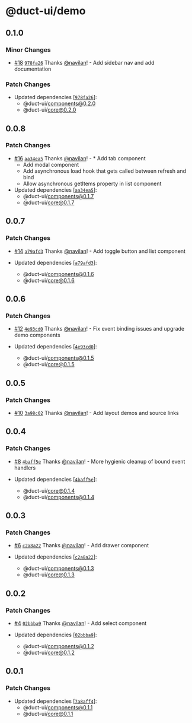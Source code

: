 # @duct-ui/demo

## 0.1.0

### Minor Changes

- [#18](https://github.com/navilan/duct-ui/pull/18) [`978fa26`](https://github.com/navilan/duct-ui/commit/978fa268121d85fa740b2eb46ee97b03e95f83f3) Thanks [@navilan](https://github.com/navilan)! - Add sidebar nav and add documentation

### Patch Changes

- Updated dependencies [[`978fa26`](https://github.com/navilan/duct-ui/commit/978fa268121d85fa740b2eb46ee97b03e95f83f3)]:
  - @duct-ui/components@0.2.0
  - @duct-ui/core@0.2.0

## 0.0.8

### Patch Changes

- [#16](https://github.com/navilan/duct-ui/pull/16) [`aa34ea5`](https://github.com/navilan/duct-ui/commit/aa34ea5b48e2dee55944ec2ce77950b2b04c9d30) Thanks [@navilan](https://github.com/navilan)! - \* Add tab component
  - Add modal component
  - Add asynchronous load hook that gets called between refresh and bind
  - Allow asynchronous getItems property in list component
- Updated dependencies [[`aa34ea5`](https://github.com/navilan/duct-ui/commit/aa34ea5b48e2dee55944ec2ce77950b2b04c9d30)]:
  - @duct-ui/components@0.1.7
  - @duct-ui/core@0.1.7

## 0.0.7

### Patch Changes

- [#14](https://github.com/navilan/duct-ui/pull/14) [`a79afd3`](https://github.com/navilan/duct-ui/commit/a79afd37abcd16949e2c2e72062c333f674a89ba) Thanks [@navilan](https://github.com/navilan)! - Add toggle button and list component

- Updated dependencies [[`a79afd3`](https://github.com/navilan/duct-ui/commit/a79afd37abcd16949e2c2e72062c333f674a89ba)]:
  - @duct-ui/components@0.1.6
  - @duct-ui/core@0.1.6

## 0.0.6

### Patch Changes

- [#12](https://github.com/navilan/duct-ui/pull/12) [`4e93cd0`](https://github.com/navilan/duct-ui/commit/4e93cd035ff43f2899deeec811c332bb169e4782) Thanks [@navilan](https://github.com/navilan)! - Fix event binding issues and upgrade demo components

- Updated dependencies [[`4e93cd0`](https://github.com/navilan/duct-ui/commit/4e93cd035ff43f2899deeec811c332bb169e4782)]:
  - @duct-ui/components@0.1.5
  - @duct-ui/core@0.1.5

## 0.0.5

### Patch Changes

- [#10](https://github.com/navilan/duct-ui/pull/10) [`3a98c02`](https://github.com/navilan/duct-ui/commit/3a98c0261f6493a6e5923f88e12def030e32b423) Thanks [@navilan](https://github.com/navilan)! - Add layout demos and source links

## 0.0.4

### Patch Changes

- [#8](https://github.com/navilan/duct-ui/pull/8) [`4baff5e`](https://github.com/navilan/duct-ui/commit/4baff5e9a7608157c1c2f295505516faa4a58c58) Thanks [@navilan](https://github.com/navilan)! - More hygienic cleanup of bound event handlers

- Updated dependencies [[`4baff5e`](https://github.com/navilan/duct-ui/commit/4baff5e9a7608157c1c2f295505516faa4a58c58)]:
  - @duct-ui/core@0.1.4
  - @duct-ui/components@0.1.4

## 0.0.3

### Patch Changes

- [#6](https://github.com/navilan/duct-ui/pull/6) [`c2a8a22`](https://github.com/navilan/duct-ui/commit/c2a8a22c09548db4d3b7f725f823a54069478071) Thanks [@navilan](https://github.com/navilan)! - Add drawer component

- Updated dependencies [[`c2a8a22`](https://github.com/navilan/duct-ui/commit/c2a8a22c09548db4d3b7f725f823a54069478071)]:
  - @duct-ui/components@0.1.3
  - @duct-ui/core@0.1.3

## 0.0.2

### Patch Changes

- [#4](https://github.com/navilan/duct-ui/pull/4) [`02bbba9`](https://github.com/navilan/duct-ui/commit/02bbba9b9ceeeb4a605b39036728f9deb8707f19) Thanks [@navilan](https://github.com/navilan)! - Add select component

- Updated dependencies [[`02bbba9`](https://github.com/navilan/duct-ui/commit/02bbba9b9ceeeb4a605b39036728f9deb8707f19)]:
  - @duct-ui/components@0.1.2
  - @duct-ui/core@0.1.2

## 0.0.1

### Patch Changes

- Updated dependencies [[`7a8aff4`](https://github.com/navilan/duct-ui/commit/7a8aff4c46f27862dd713b23d59257a799e51ebc)]:
  - @duct-ui/components@0.1.1
  - @duct-ui/core@0.1.1
